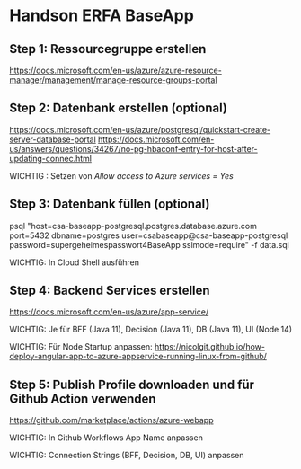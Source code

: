 # Handson ERFA BaseApp

## Step 1: Ressourcegruppe erstellen

https://docs.microsoft.com/en-us/azure/azure-resource-manager/management/manage-resource-groups-portal

## Step 2: Datenbank erstellen (optional)

https://docs.microsoft.com/en-us/azure/postgresql/quickstart-create-server-database-portal
https://docs.microsoft.com/en-us/answers/questions/34267/no-pg-hbaconf-entry-for-host-after-updating-connec.html

WICHTIG : Setzen von *Allow access to Azure services = Yes*

## Step 3: Datenbank füllen (optional)

psql "host=csa-baseapp-postgresql.postgres.database.azure.com port=5432 dbname=postgres user=csabaseapp@csa-baseapp-postgresql password=supergeheimespasswort4BaseApp sslmode=require" -f data.sql

WICHTIG: In Cloud Shell ausführen

## Step 4: Backend Services erstellen

https://docs.microsoft.com/en-us/azure/app-service/

WICHTIG: Je für BFF (Java 11), Decision (Java 11), DB (Java 11), UI (Node 14)

WICHTIG: Für Node Startup anpassen: https://nicolgit.github.io/how-deploy-angular-app-to-azure-appservice-running-linux-from-github/

## Step 5: Publish Profile downloaden und für Github Action verwenden

https://github.com/marketplace/actions/azure-webapp

WICHTIG: In Github Workflows App Name anpassen

WICHTIG: Connection Strings (BFF, Decision, DB, UI) anpassen